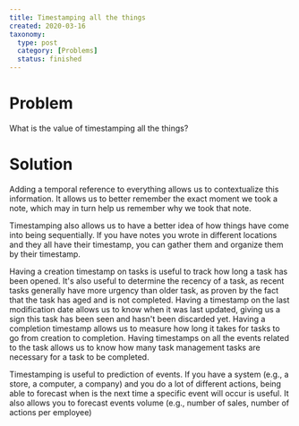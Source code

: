 ```yaml
---
title: Timestamping all the things
created: 2020-03-16
taxonomy:
  type: post
  category: [Problems]
  status: finished
---
```


# Problem
What is the value of timestamping all the things?

# Solution
Adding a temporal reference to everything allows us to contextualize this information. It allows us to better remember the exact moment we took a note, which may in turn help us remember why we took that note.

Timestamping also allows us to have a better idea of how things have come into being sequentially. If you have notes you wrote in different locations and they all have their timestamp, you can gather them and organize them by their timestamp.

Having a creation timestamp on tasks is useful to track how long a task has been opened. It's also useful to determine the recency of a task, as recent tasks generally have more urgency than older task, as proven by the fact that the task has aged and is not completed. Having a timestamp on the last modification date allows us to know when it was last updated, giving us a sign this task has been seen and hasn't been discarded yet. Having a completion timestamp allows us to measure how long it takes for tasks to go from creation to completion. Having timestamps on all the events related to the task allows us to know how many task management tasks are necessary for a task to be completed.

Timestamping is useful to prediction of events. If you have a system (e.g., a store, a computer, a company) and you do a lot of different actions, being able to forecast when is the next time a specific event will occur is useful. It also allows you to forecast events volume (e.g., number of sales, number of actions per employee)
